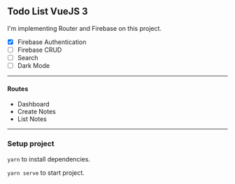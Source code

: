 ## Todo List VueJS 3

I'm implementing Router and Firebase on this project.

- [x] Firebase Authentication
- [ ] Firebase CRUD
- [ ] Search
- [ ] Dark Mode

---

#### Routes

- Dashboard
- Create Notes
- List Notes

---

### Setup project

`yarn` to install dependencies.

`yarn serve` to start project.

